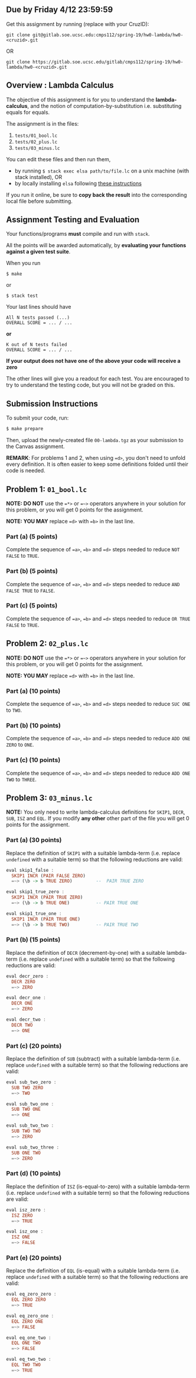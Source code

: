 ## Due by Friday 4/12 23:59:59

Get this assignment by running (replace <cruzid> with your CruzID):

```
git clone git@gitlab.soe.ucsc.edu:cmps112/spring-19/hw0-lambda/hw0-<cruzid>.git
```
OR
```
git clone https://gitlab.soe.ucsc.edu/gitlab/cmps112/spring-19/hw0-lambda/hw0-<cruzid>.git
```

## Overview : Lambda Calculus

The objective of this assignment is for you to understand
the **lambda-calculus**, and the notion of computation-by-substitution
i.e. substituting equals for equals.

The assignment is in the files:

1. `tests/01_bool.lc`
2. `tests/02_plus.lc`
3. `tests/03_minus.lc`

You can edit these files and then run them,

* by running `$ stack exec elsa path/to/file.lc` on a unix machine (with stack installed), OR
* by locally installing `elsa` following [these instructions](https://github.com/ucsd-progsys/elsa#install)

If you run it online, be sure to **copy back the result**
into the corresponding local file before submitting.

## Assignment Testing and Evaluation

Your functions/programs **must** compile and run with `stack`.

All the points will be awarded automatically, by
**evaluating your functions against a given test suite**.

When you run

```shell
$ make 
```

or 

```shell
$ stack test
```

Your last lines should have

```
All N tests passed (...)
OVERALL SCORE = ... / ...
```

**or**

```
K out of N tests failed
OVERALL SCORE = ... / ...
```

**If your output does not have one of the above your code will receive a zero**

The other lines will give you a readout for each test.
You are encouraged to try to understand the testing code,
but you will not be graded on this.

## Submission Instructions

To submit your code, run:

```bash
$ make prepare
```

Then, upload the newly-created file `00-lambda.tgz` as your submission to 
the Canvas assignment.


**REMARK**: For problems 1 and 2, when using `=d>`, you don't need to unfold
every definition. It is often easier to keep some definitions folded until
their code is needed.

## Problem 1: `01_bool.lc`  

**NOTE: DO NOT** use the `=*>` or `=~>` operators
anywhere in your solution for this problem, or you
will get 0 points for the assignment.

**NOTE: YOU MAY** replace `=d>` with `=b>` in the
last line.


### Part (a) (5 points)

Complete the sequence of `=a>`, `=b>` and `=d>`
steps needed to reduce `NOT FALSE` to `TRUE`.


### Part (b) (5 points)

Complete the sequence of `=a>`, `=b>` and `=d>`
steps needed to reduce `AND FALSE TRUE` to `FALSE`.


### Part (c) (5 points)

Complete the sequence of `=a>`, `=b>` and `=d>`
steps needed to reduce `OR TRUE FALSE` to `TRUE`.


## Problem 2: `02_plus.lc`  

**NOTE: DO NOT** use the `=*>` or `=~>` operators
anywhere in your solution for this problem, or you
will get 0 points for the assignment.

**NOTE: YOU MAY** replace `=d>` with `=b>` in the
last line.


### Part (a) (10 points)

Complete the sequence of `=a>`, `=b>` and `=d>`
steps needed to reduce `SUC ONE` to `TWO`.

### Part (b) (10 points)

Complete the sequence of `=a>`, `=b>` and `=d>`
steps needed to reduce `ADD ONE ZERO` to `ONE`.

### Part (c) (10 points)

Complete the sequence of `=a>`, `=b>` and `=d>`
steps needed to reduce `ADD ONE TWO` to `THREE`.

## Problem 3: `03_minus.lc`

**NOTE:** You only need to write lambda-calculus
definitions for `SKIP1`, `DECR`, `SUB`, `ISZ` and `EQL`.
If you modify **any other** other part of the file
you will get 0 points for the assignment.

### Part (a) (30 points)

Replace the definition of `SKIP1` with a suitable
lambda-term (i.e. replace `undefined` with a suitable
term) so that the following reductions are valid:

```haskell
eval skip1_false :
  SKIP1 INCR (PAIR FALSE ZERO)
  =~> (\b -> b TRUE ZERO)         --  PAIR TRUE ZERO

eval skip1_true_zero :
  SKIP1 INCR (PAIR TRUE ZERO)
  =~> (\b -> b TRUE ONE)          -- PAIR TRUE ONE

eval skip1_true_one :
  SKIP1 INCR (PAIR TRUE ONE)
  =~> (\b -> b TRUE TWO)          -- PAIR TRUE TWO
```

### Part (b) (15 points)

Replace the definition of `DECR` (decrement-by-one)
with a suitable lambda-term (i.e. replace `undefined`
with a suitable term) so that the following reductions
are valid:

```haskell
eval decr_zero :
  DECR ZERO
  =~> ZERO

eval decr_one :
  DECR ONE
  =~> ZERO

eval decr_two :
  DECR TWO
  =~> ONE
```

### Part (c) (20 points)

Replace the definition of `SUB` (subtract) with a
suitable lambda-term (i.e. replace `undefined`
with a suitable term) so that the following
reductions are valid:

```haskell
eval sub_two_zero :
  SUB TWO ZERO
  =~> TWO

eval sub_two_one :
  SUB TWO ONE
  =~> ONE

eval sub_two_two :
  SUB TWO TWO
  =~> ZERO

eval sub_two_three :
  SUB ONE TWO
  =~> ZERO
```

### Part (d) (10 points)

Replace the definition of `ISZ` (is-equal-to-zero)
with a suitable lambda-term (i.e. replace `undefined`
with a suitable term) so that the following
reductions are valid:

```haskell
eval isz_zero :
  ISZ ZERO
  =~> TRUE

eval isz_one :
  ISZ ONE
  =~> FALSE
```

### Part (e) (20 points)

Replace the definition of `EQL` (is-equal)
with a suitable lambda-term (i.e. replace
`undefined` with a suitable term) so that
the following reductions are valid:

```haskell
eval eq_zero_zero :
  EQL ZERO ZERO
  =~> TRUE

eval eq_zero_one :
  EQL ZERO ONE
  =~> FALSE

eval eq_one_two :
  EQL ONE TWO
  =~> FALSE

eval eq_two_two :
  EQL TWO TWO
  =~> TRUE
```
